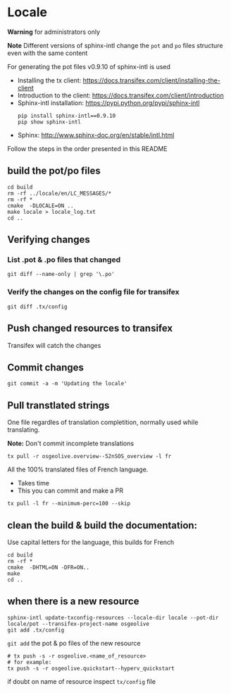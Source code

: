 
# Locale

**Warning** for administrators only

**Note** Different versions of sphinx-intl change the `pot` and `po` files structure even with the same content

For generating the pot files v0.9.10 of sphinx-intl is used

- Installing the tx client: https://docs.transifex.com/client/installing-the-client
- Introduction to the client: https://docs.transifex.com/client/introduction
- Sphinx-intl installation: https://pypi.python.org/pypi/sphinx-intl
  ```
  pip install sphinx-intl==0.9.10
  pip show sphinx-intl
  ```
- Sphinx: http://www.sphinx-doc.org/en/stable/intl.html


Follow the steps in the order presented in this README

## build the pot/po files

```
cd build
rm -rf ../locale/en/LC_MESSAGES/*
rm -rf *
cmake  -DLOCALE=ON ..
make locale > locale_log.txt
cd ..
```

## Verifying changes

### List .pot & .po files that changed
```
git diff --name-only | grep '\.po'
```


### Verify the changes on the config file for transifex
```
git diff .tx/config
```

## Push changed resources to transifex

Transifex will catch the changes

## Commit changes

```
git commit -a -m 'Updating the locale'
```

## Pull transtlated strings

One file regardles of translation completition, normally used while translating.

**Note:** Don't commit incomplete translations
```
tx pull -r osgeolive.overview--52nSOS_overview -l fr 
```

All the 100% translated files of French language.
* Takes time
* This you can commit and make a PR
```
tx pull -l fr --minimum-perc=100 --skip
```

## clean the build & build the documentation:

Use capital letters for the language, this builds for French
```
cd build
rm -rf *
cmake  -DHTML=ON -DFR=ON..
make
cd ..
```

## when there is a new resource

```
sphinx-intl update-txconfig-resources --locale-dir locale --pot-dir locale/pot --transifex-project-name osgeolive
git add .tx/config
```
`git add` the pot & po files of the new resource

```
# tx push -s -r osgeolive.<name_of_resource>
# for example:
tx push -s -r osgeolive.quickstart--hyperv_quickstart
```

if doubt on name of resource inspect `tx/config` file
